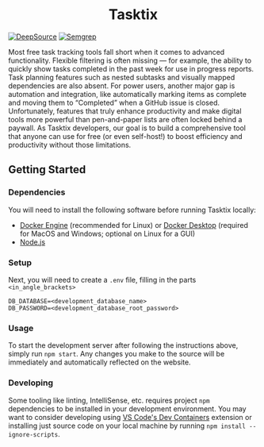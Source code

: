 # <center>Tasktix</center>

[![DeepSource](https://app.deepsource.com/gh/radiantBear/Tasktix.svg/?label=active+issues&show_trend=true&token=M-Vsi4__XSjUWF4f_7gXjWc7)](https://app.deepsource.com/gh/radiantBear/Tasktix/)
[![Semgrep](https://github.com/radiantBear/Tasktix/actions/workflows/semgrep.yml/badge.svg)](https://github.com/radiantBear/Tasktix/actions/workflows/semgrep.yml)

Most free task tracking tools fall short when it comes to advanced functionality. Flexible
filtering is often missing &mdash; for example, the ability to quickly show tasks
completed in the past week for use in progress reports. Task planning features such as
nested subtasks and visually mapped dependencies are also absent. For power users,
another major gap is automation and integration, like automatically marking items as
complete and moving them to “Completed” when a GitHub issue is closed. Unfortunately,
features that truly enhance productivity and make digital tools more powerful than
pen-and-paper lists are often locked behind a paywall. As Tasktix developers, our goal is
to build a comprehensive tool that anyone can use for free (or even self-host!) to boost
efficiency and productivity without those limitations.

## Getting Started

### Dependencies

You will need to install the following software before running Tasktix locally:

- [Docker Engine](https://docs.docker.com/engine/install/) (recommended for Linux) or [Docker Desktop](https://www.docker.com/products/docker-desktop/) (required for MacOS and Windows; optional on Linux for a GUI)
- [Node.js](https://nodejs.org/en/download)

### Setup

Next, you will need to create a `.env` file, filling in the parts `<in_angle_brackets>`

```dotenv
DB_DATABASE=<development_database_name>
DB_PASSWORD=<development_database_root_password>
```

### Usage

To start the development server after following the instructions above, simply run
`npm start`. Any changes you make to the source will be immediately and automatically
reflected on the website.

### Developing

Some tooling like linting, IntelliSense, etc. requires project `npm` dependencies to be
installed in your development environment. You may want to consider developing using
[VS Code's Dev Containers](https://code.visualstudio.com/docs/devcontainers/containers)
extension or installing just source code on your local machine by running
`npm install --ignore-scripts`.
